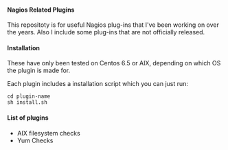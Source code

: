 #### Nagios Related Plugins ####
This repositoty is for useful Nagios plug-ins that I've been working on over the years. Also I include some plug-ins that are not officially released.

#### Installation ####
These have only been tested on Centos 6.5 or AIX, depending on which OS the plugin is made for.

Each plugin includes a installation script which you can just run:
```
cd plugin-name
sh install.sh
```

#### List of plugins ####

* AIX filesystem checks
* Yum Checks

